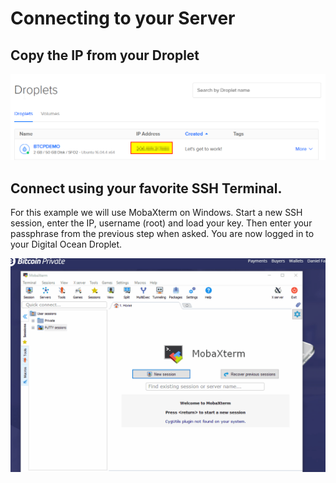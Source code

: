 # Connecting to your Server

## Copy the IP from your Droplet

![](../.gitbook/assets/image%20%2813%29.png)

## Connect using your favorite SSH Terminal. 

For this example we will use MobaXterm on Windows.  Start a new SSH session, enter the IP, username \(root\) and load your key. Then enter your passphrase from the previous step when asked. You are now logged in to your Digital Ocean Droplet.

![](../.gitbook/assets/loginserver.gif)





